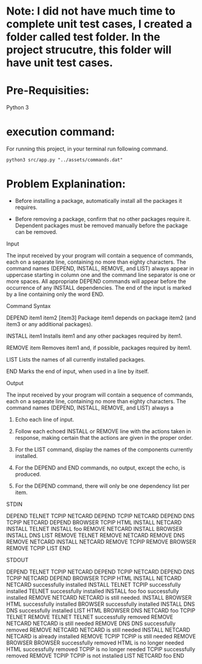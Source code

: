 # Note: I did not have much time to complete unit test cases, I created a folder called test folder. In the project strucutre, this folder will have unit test cases.

# Pre-Requisities:
Python 3

# execution command:
For running this project, in your terminal run following command.

```
python3 src/app.py "../assets/commands.dat"
```


# Problem Explanination:

- Before installing a package, automatically install all the packages it requires.

- Before removing a package, confirm that no other packages require it. Dependent packages must be removed manually before the package can be removed.

Input



The input received by your program will contain a sequence of commands, each on a separate line, containing no more than eighty characters. The command names (DEPEND, INSTALL, REMOVE, and LIST) always appear in uppercase starting in column one and the command line separator is one or more spaces. All appropriate DEPEND commands will appear before the occurrence of any INSTALL dependencies. The end of the input is marked by a line containing only the word END.



Command Syntax


DEPEND item1 item2 [item3]       Package item1 depends on package item2 (and item3 or any additional packages).

INSTALL item1                    Installs item1 and any other packages required by item1.

REMOVE item                      Removes item1 and, if possible, packages required by item1.

LIST                             Lists the names of all currently installed packages.

END                              Marks the end of input, when used in a line by itself.





Output



The input received by your program will contain a sequence of commands, each on a separate line, containing no more than eighty characters. The command names (DEPEND, INSTALL, REMOVE, and LIST) always a



1. Echo each line of input.

2. Follow each echoed INSTALL or REMOVE line with the actions taken in response, making certain that the actions are given in the proper order.

3. For the LIST command, display the names of the components currently installed.

4. For the DEPEND and END commands, no output, except the echo, is produced.

5. For the DEPEND command, there will only be one dependency list per item.





STDIN



DEPEND TELNET TCPIP NETCARD
DEPEND TCPIP NETCARD
DEPEND DNS TCPIP NETCARD
DEPEND BROWSER TCPIP HTML
INSTALL NETCARD
INSTALL TELNET
INSTALL foo
REMOVE NETCARD
INSTALL BROWSER
INSTALL DNS
LIST
REMOVE TELNET
REMOVE NETCARD
REMOVE DNS
REMOVE NETCARD
INSTALL NETCARD
REMOVE TCPIP
REMOVE BROWSER
REMOVE TCPIP
LIST
END




STDOUT



DEPEND TELNET TCPIP NETCARD
DEPEND TCPIP NETCARD
DEPEND DNS TCPIP NETCARD
DEPEND BROWSER TCPIP HTML
INSTALL NETCARD
NETCARD successfully installed
INSTALL TELNET
TCPIP successfully installed
TELNET successfully installed
INSTALL foo
foo successfully installed
REMOVE NETCARD
NETCARD is still needed.
INSTALL BROWSER
HTML successfully installed
BROWSER successfully installed
INSTALL DNS
 DNS successfully installed
LIST
HTML
BROWSER
DNS
NETCARD
foo
TCPIP
TELNET
REMOVE TELNET
TELNET successfully removed
REMOVE NETCARD
NETCARD is still needed
REMOVE DNS
DNS successfully removed
REMOVE NETCARD
NETCARD is still needed
INSTALL NETCARD
NETCARD is already installed
REMOVE TCPIP
TCPIP is still needed
REMOVE BROWSER
BROWSER successfully removed
HTML is no longer needed
HTML successfully removed
TCPIP is no longer needed
TCPIP successfully removed
REMOVE TCPIP
TCPIP is not installed
LIST
NETCARD
foo
END 
